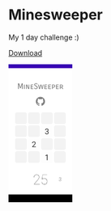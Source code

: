 # Minesweeper

My 1 day challenge :)

[Download](https://github.com/sparshg/minesweeper/releases)

[<img src="demo.png" width="25%" height="25%">](https://github.com/sparshg/minesweeper/releases)
